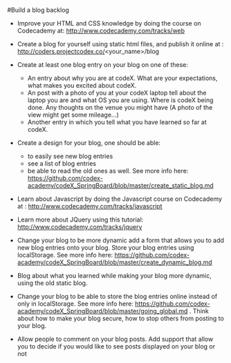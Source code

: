 #Build a blog backlog

* Improve your HTML and CSS knowledge by doing the course on Codecademy at:
	http://www.codecademy.com/tracks/web

* Create a blog for yourself using static html files, and publish it online at : http://coders.projectcodex.co/<your_name>/blog

* Create at least one blog entry on your blog on one of these:
	* An entry about why you are at codeX. What are your expectations, what makes you excited about codeX.
	* An post with a photo of you at your codeX laptop tell about the laptop you are and what OS you are using. Where is codeX being done. Any thoughts on the venue you might have (A photo of the view might get some mileage...)
	* Another entry in which you tell what you have learned so far at codeX. 	


* Create a design for your blog, one should be able:
	* to easily see new blog entries
	* see a list of blog entries
	* be able to read the old ones as well. 
See more info here: 
	https://github.com/codex-academy/codeX_SpringBoard/blob/master/create_static_blog.md

* Learn about Javascript by doing the Javascript course on Codecademy at : 
	http://www.codecademy.com/tracks/javascript

* Learn more about JQuery using this tutorial: http://www.codecademy.com/tracks/jquery

* Change your blog to be more dynamic add a form that allows you to add new blog entries onto your blog. Store your blog entries using localStorage. See more info here: https://github.com/codex-academy/codeX_SpringBoard/blob/master/create_dynamic_blog.md

* Blog about what you learned while making your blog more dynamic, using the old static blog.

* Change your blog to be able to store the blog entries online instead of only in localStorage. See more info here: https://github.com/codex-academy/codeX_SpringBoard/blob/master/going_global.md . Think about how to make your blog secure, how to stop others from posting to your blog.

* Allow people to comment on your blog posts. Add support that allow you to decide if you would like to see posts displayed on your blog or not
